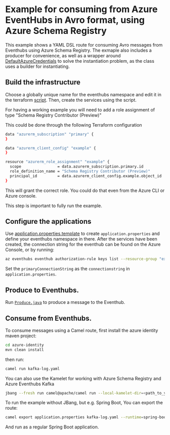 # Example for consuming from Azure EventHubs in Avro format, using Azure Schema Registry

This example shows a YAML DSL route for consuming Avro messages from Eventhubs using Azure Schema Registry.
The exmaple also includes a producer for convenience, as well as a wrapper around [DefaultAzureCredentials](https://learn.microsoft.com/en-us/java/api/com.azure.identity.defaultazurecredential?view=azure-java-stable)
to solve the instantiation problem, as the class uses a builder for instantiating.

## Build the infrastructure

Choose a globally unique name for the eventhubs namespace and edit it in the terraform [script](main.tf).
Then, create the services using the script.

For having a working example you will need to add a role assignment of type "Schema Registry Contributor (Preview)"

This could be done through the following Terraform configuration

```bash
data "azurerm_subscription" "primary" {
}

data "azurerm_client_config" "example" {
}

resource "azurerm_role_assignment" "example" {
  scope                = data.azurerm_subscription.primary.id
  role_definition_name = "Schema Registry Contributor (Preview)"
  principal_id         = data.azurerm_client_config.example.object_id
}
```

This will grant the correct role. You could do that even from the Azure CLI or Azure console.

This step is important to fully run the example.

## Configure the applications

Use [application.properties.template](application.properties.template) to create `application.properties` and define your eventhubs namespace in there.
After the services have been created, the connection string for the eventhub can be found on the Azure Console,
or by running:
```bash
az eventhubs eventhub authorization-rule keys list --resource-group "example-rg" --namespace-name "example-namespace" --eventhub-name "my-topic" --name "rw_policy"
```
Set the `primaryConnectionString` as the `connectionstring` in `application.properties`.

## Produce to Eventhubs.

Run [`Produce.java`](./azure-identity/src/main/java/com/acme/example/eventhubs/Produce.java) to produce a message to the Eventhub.

## Consume from Eventhubs.

To consume messages using a Camel route, first install the azure identity maven project:
```bash
cd azure-identity
mvn clean install
```
then run:
```bash
camel run kafka-log.yaml 
```

You can also use the Kamelet for working with Azure Schema Registry and Azure Eventhubs Kafka

```bash
jbang --fresh run camel@apache/camel run --local-kamelet-dir=<path_to_your_local_kamelets> --kamelets-version=4.1.0-SNAPSHOT kafka-kamelet-log.yaml
```

To run the example without JBang, but e.g. Spring Boot, You can export the route:
```bash
camel export application.properties kafka-log.yaml --runtime=spring-boot --directory=code --gav com.acme.example:azure-sr:1.0.0
```
And run as a regular Spring Boot application.
